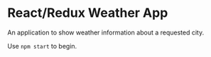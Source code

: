 # React/Redux Weather App

An application to show weather information about a requested city.

Use `npm start` to begin.
